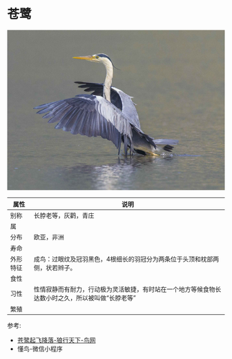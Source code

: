 # 苍鹭

![](01.png)

|属性|说明|
| ---- | ---- |
| 别称| 长脖老等，灰鹳，青庄|
| 属||
| 分布| 欧亚，非洲|
| 寿命||
| 外形特征| 成鸟：过眼纹及冠羽黑色，4根细长的羽冠分为两条位于头顶和枕部两侧，状若辫子。|
| 食性||
| 习性| 性情寂静而有耐力，行动极为灵活敏捷，有时站在一个地方等候食物长达数小时之久，所以被叫做“长脖老等”|
| 繁殖||

参考:
- [苍鹭起飞降落-狼行天下-鸟网](https://www.birdnet.cn/thread-810547-1-1.html)
- 懂鸟-微信小程序
